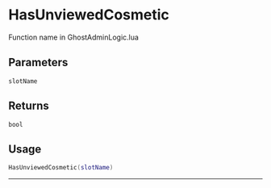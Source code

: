 # HasUnviewedCosmetic
Function name in GhostAdminLogic.lua
## Parameters
`slotName`
## Returns
`bool`
## Usage
```lua
HasUnviewedCosmetic(slotName)
```
---
